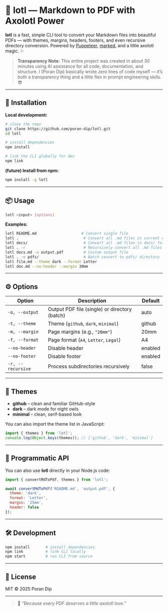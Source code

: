 # 🦎 lotl — Markdown to PDF with Axolotl Power

**lotl** is a fast, simple CLI tool to convert your Markdown files into beautiful PDFs — with themes, margins, headers, footers, and even recursive directory conversion.
Powered by [Puppeteer](https://pptr.dev/), [marked](https://marked.js.org/), and a little axolotl magic. ✨

> **Transparency Note:** This entire project was created in about 30 minutes using AI assistance for all code, documentation, and structure. I (Poran Dip) basically wrote *zero* lines of code myself — it’s both a transparency thing and a little flex in prompt engineering skills. 😎

---

## 🚀 Installation

**Local development:**

```bash
# clone the repo
git clone https://github.com/poran-dip/lotl.git
cd lotl

# install dependencies
npm install

# link the CLI globally for dev
npm link
```

**(future) Install from npm:**

```bash
npm install -g lotl
```

---

## 📦 Usage

```bash
lotl <input> [options]
```

**Examples:**

```bash
lotl README.md                    # Convert single file
lotl .                             # Convert all .md files in current directory
lotl docs/                         # Convert all .md files in docs/ folder
lotl . -r                          # Recursively convert all .md files
lotl docs.md -o output.pdf         # Custom output file
lotl . -o pdfs/                    # Batch convert to pdfs/ directory
lotl file.md --theme dark --format Letter
lotl doc.md --no-header --margin 30mm
```

---

## ⚙️ Options

| Option            | Description                                   | Default |
| ----------------- | --------------------------------------------- | ------- |
| `-o, --output`    | Output PDF file (single) or directory (batch) | auto    |
| `-t, --theme`     | Theme (`github`, `dark`, `minimal`)           | github  |
| `-m, --margin`    | Page margins (e.g., `"20mm"`)                 | 20mm    |
| `-f, --format`    | Page format (`A4`, `Letter`, `Legal`)         | A4      |
| `--no-header`     | Disable header                                | enabled |
| `--no-footer`     | Disable footer                                | enabled |
| `-r, --recursive` | Process subdirectories recursively            | false   |

---

## 🎨 Themes

* **github** – clean and familiar GitHub-style
* **dark** – dark mode for night owls
* **minimal** – clean, serif-based look

You can also import the theme list in JavaScript:

```js
import { themes } from 'lotl';
console.log(Object.keys(themes)); // ['github', 'dark', 'minimal']
```

---

## 📜 Programmatic API

You can also use **lotl** directly in your Node.js code:

```js
import { convertMdToPdf, themes } from 'lotl';

await convertMdToPdf('README.md', 'output.pdf', {
  theme: 'dark',
  format: 'Letter',
  margin: '25mm',
  header: false
});
```

---

## 🛠 Development

```bash
npm install       # install dependencies
npm link          # link CLI locally
npm start         # run CLI from source
```

---

## 🧾 License

MIT © 2025 Poran Dip

---

> 🦎 *“Because every PDF deserves a little axolotl love.”*
